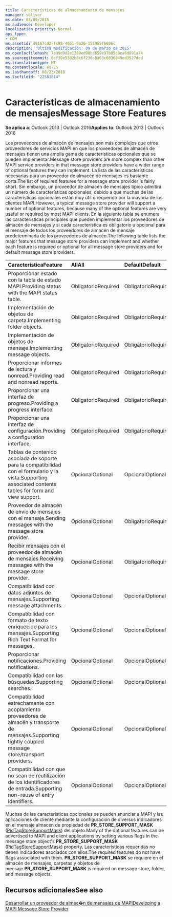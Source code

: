 ```yaml
---
title: Características de almacenamiento de mensajes
manager: soliver
ms.date: 03/09/2015
ms.audience: Developer
localization_priority: Normal
api_type:
- COM
ms.assetid: d9167cd2-fc88-46b1-9a26-151955fb606c
description: 'Última modificación: 09 de marzo de 2015'
ms.openlocfilehash: 7e99d9d2e1289ed98ba659e97b05c8ea6d891a74
ms.sourcegitcommit: 0cf39e5382b8c6f236c8a63c6036849ed3527ded
ms.translationtype: MT
ms.contentlocale: es-ES
ms.lasthandoff: 08/23/2018
ms.locfileid: "22581814"
---
```

# <a name="message-store-features"></a><span data-ttu-id="ac7f4-103">Características de almacenamiento de mensajes</span><span class="sxs-lookup"><span data-stu-id="ac7f4-103">Message Store Features</span></span>

  
  
<span data-ttu-id="ac7f4-104">**Se aplica a**: Outlook 2013 | Outlook 2016</span><span class="sxs-lookup"><span data-stu-id="ac7f4-104">**Applies to**: Outlook 2013 | Outlook 2016</span></span> 
  
<span data-ttu-id="ac7f4-105">Los proveedores de almacén de mensajes son más complejos que otros proveedores de servicios MAPI en que los proveedores de almacén de mensajes tienen una amplia gama de características opcionales que se pueden implementar.</span><span class="sxs-lookup"><span data-stu-id="ac7f4-105">Message store providers are more complex than other MAPI service providers in that message store providers have a wider range of optional features they can implement.</span></span> <span data-ttu-id="ac7f4-106">La lista de las características necesarias para un proveedor de almacén de mensajes es bastante corta.</span><span class="sxs-lookup"><span data-stu-id="ac7f4-106">The list of required features for a message store provider is fairly short.</span></span> <span data-ttu-id="ac7f4-107">Sin embargo, un proveedor de almacén de mensajes típico admitirá un número de características opcionales, debido a que muchas de las características opcionales están muy útil o requerido por la mayoría de los clientes MAPI.</span><span class="sxs-lookup"><span data-stu-id="ac7f4-107">However, a typical message store provider will support a number of optional features, because many of the optional features are very useful or required by most MAPI clients.</span></span> <span data-ttu-id="ac7f4-108">En la siguiente tabla se enumera las características principales que pueden implementar los proveedores de almacén de mensajes y si cada característica es obligatorio u opcional para el mensaje de todos los proveedores de almacén de mensaje predeterminada de los proveedores de almacén.</span><span class="sxs-lookup"><span data-stu-id="ac7f4-108">The following table lists the major features that message store providers can implement and whether each feature is required or optional for all message store providers and for default message store providers.</span></span>
  
|<span data-ttu-id="ac7f4-109">**Característica**</span><span class="sxs-lookup"><span data-stu-id="ac7f4-109">**Feature**</span></span>|<span data-ttu-id="ac7f4-110">**All**</span><span class="sxs-lookup"><span data-stu-id="ac7f4-110">**All**</span></span>|<span data-ttu-id="ac7f4-111">**Default**</span><span class="sxs-lookup"><span data-stu-id="ac7f4-111">**Default**</span></span>|
|:-----|:-----|:-----|
|<span data-ttu-id="ac7f4-112">Proporcionar estado con la tabla de estado MAPI.</span><span class="sxs-lookup"><span data-stu-id="ac7f4-112">Providing status with the MAPI status table.</span></span>  <br/> |<span data-ttu-id="ac7f4-113">Obligatorio</span><span class="sxs-lookup"><span data-stu-id="ac7f4-113">Required</span></span>  <br/> |<span data-ttu-id="ac7f4-114">Obligatorio</span><span class="sxs-lookup"><span data-stu-id="ac7f4-114">Required</span></span>  <br/> |
|<span data-ttu-id="ac7f4-115">Implementación de objetos de carpeta.</span><span class="sxs-lookup"><span data-stu-id="ac7f4-115">Implementing folder objects.</span></span>  <br/> |<span data-ttu-id="ac7f4-116">Obligatorio</span><span class="sxs-lookup"><span data-stu-id="ac7f4-116">Required</span></span>  <br/> |<span data-ttu-id="ac7f4-117">Obligatorio</span><span class="sxs-lookup"><span data-stu-id="ac7f4-117">Required</span></span>  <br/> |
|<span data-ttu-id="ac7f4-118">Implementación de objetos de mensaje.</span><span class="sxs-lookup"><span data-stu-id="ac7f4-118">Implementing message objects.</span></span>  <br/> |<span data-ttu-id="ac7f4-119">Obligatorio</span><span class="sxs-lookup"><span data-stu-id="ac7f4-119">Required</span></span>  <br/> |<span data-ttu-id="ac7f4-120">Obligatorio</span><span class="sxs-lookup"><span data-stu-id="ac7f4-120">Required</span></span>  <br/> |
|<span data-ttu-id="ac7f4-121">Proporcionar informes de lectura y nonread.</span><span class="sxs-lookup"><span data-stu-id="ac7f4-121">Providing read and nonread reports.</span></span>  <br/> |<span data-ttu-id="ac7f4-122">Obligatorio</span><span class="sxs-lookup"><span data-stu-id="ac7f4-122">Required</span></span>  <br/> |<span data-ttu-id="ac7f4-123">Obligatorio</span><span class="sxs-lookup"><span data-stu-id="ac7f4-123">Required</span></span>  <br/> |
|<span data-ttu-id="ac7f4-124">Proporcionar una interfaz de progreso.</span><span class="sxs-lookup"><span data-stu-id="ac7f4-124">Providing a progress interface.</span></span>  <br/> |<span data-ttu-id="ac7f4-125">Obligatorio</span><span class="sxs-lookup"><span data-stu-id="ac7f4-125">Required</span></span>  <br/> |<span data-ttu-id="ac7f4-126">Obligatorio</span><span class="sxs-lookup"><span data-stu-id="ac7f4-126">Required</span></span>  <br/> |
|<span data-ttu-id="ac7f4-127">Proporcionar una interfaz de configuración.</span><span class="sxs-lookup"><span data-stu-id="ac7f4-127">Providing a configuration interface.</span></span>  <br/> |<span data-ttu-id="ac7f4-128">Obligatorio</span><span class="sxs-lookup"><span data-stu-id="ac7f4-128">Required</span></span>  <br/> |<span data-ttu-id="ac7f4-129">Obligatorio</span><span class="sxs-lookup"><span data-stu-id="ac7f4-129">Required</span></span>  <br/> |
|<span data-ttu-id="ac7f4-130">Tablas de contenido asociada de soporte para la compatibilidad con el formulario y la vista.</span><span class="sxs-lookup"><span data-stu-id="ac7f4-130">Supporting associated contents tables for form and view support.</span></span>  <br/> |<span data-ttu-id="ac7f4-131">Opcional</span><span class="sxs-lookup"><span data-stu-id="ac7f4-131">Optional</span></span>  <br/> |<span data-ttu-id="ac7f4-132">Opcional</span><span class="sxs-lookup"><span data-stu-id="ac7f4-132">Optional</span></span>  <br/> |
|<span data-ttu-id="ac7f4-133">Proveedor de almacén de envío de mensajes con el mensaje.</span><span class="sxs-lookup"><span data-stu-id="ac7f4-133">Sending messages with the message store provider.</span></span>  <br/> |<span data-ttu-id="ac7f4-134">Opcional</span><span class="sxs-lookup"><span data-stu-id="ac7f4-134">Optional</span></span>  <br/> |<span data-ttu-id="ac7f4-135">Obligatorio</span><span class="sxs-lookup"><span data-stu-id="ac7f4-135">Required</span></span>  <br/> |
|<span data-ttu-id="ac7f4-136">Recibir mensajes con el proveedor de almacén de mensajes.</span><span class="sxs-lookup"><span data-stu-id="ac7f4-136">Receiving messages with the message store provider.</span></span>  <br/> |<span data-ttu-id="ac7f4-137">Opcional</span><span class="sxs-lookup"><span data-stu-id="ac7f4-137">Optional</span></span>  <br/> |<span data-ttu-id="ac7f4-138">Obligatorio</span><span class="sxs-lookup"><span data-stu-id="ac7f4-138">Required</span></span>  <br/> |
|<span data-ttu-id="ac7f4-139">Compatibilidad con datos adjuntos de mensajes.</span><span class="sxs-lookup"><span data-stu-id="ac7f4-139">Supporting message attachments.</span></span>  <br/> |<span data-ttu-id="ac7f4-140">Opcional</span><span class="sxs-lookup"><span data-stu-id="ac7f4-140">Optional</span></span>  <br/> |<span data-ttu-id="ac7f4-141">Opcional</span><span class="sxs-lookup"><span data-stu-id="ac7f4-141">Optional</span></span>  <br/> |
|<span data-ttu-id="ac7f4-142">Compatibilidad con formato de texto enriquecido para los mensajes.</span><span class="sxs-lookup"><span data-stu-id="ac7f4-142">Supporting Rich Text Format for messages.</span></span>  <br/> |<span data-ttu-id="ac7f4-143">Opcional</span><span class="sxs-lookup"><span data-stu-id="ac7f4-143">Optional</span></span>  <br/> |<span data-ttu-id="ac7f4-144">Opcional</span><span class="sxs-lookup"><span data-stu-id="ac7f4-144">Optional</span></span>  <br/> |
|<span data-ttu-id="ac7f4-145">Proporcionar notificaciones.</span><span class="sxs-lookup"><span data-stu-id="ac7f4-145">Providing notifications.</span></span>  <br/> |<span data-ttu-id="ac7f4-146">Opcional</span><span class="sxs-lookup"><span data-stu-id="ac7f4-146">Optional</span></span>  <br/> |<span data-ttu-id="ac7f4-147">Opcional</span><span class="sxs-lookup"><span data-stu-id="ac7f4-147">Optional</span></span>  <br/> |
|<span data-ttu-id="ac7f4-148">Compatibilidad con las búsquedas.</span><span class="sxs-lookup"><span data-stu-id="ac7f4-148">Supporting searches.</span></span>  <br/> |<span data-ttu-id="ac7f4-149">Opcional</span><span class="sxs-lookup"><span data-stu-id="ac7f4-149">Optional</span></span>  <br/> |<span data-ttu-id="ac7f4-150">Opcional</span><span class="sxs-lookup"><span data-stu-id="ac7f4-150">Optional</span></span>  <br/> |
|<span data-ttu-id="ac7f4-151">Compatibilidad estrechamente con acoplamiento proveedores de almacén y transporte de mensajes.</span><span class="sxs-lookup"><span data-stu-id="ac7f4-151">Supporting tightly coupled message store/transport providers.</span></span>  <br/> |<span data-ttu-id="ac7f4-152">Opcional</span><span class="sxs-lookup"><span data-stu-id="ac7f4-152">Optional</span></span>  <br/> |<span data-ttu-id="ac7f4-153">Opcional</span><span class="sxs-lookup"><span data-stu-id="ac7f4-153">Optional</span></span>  <br/> |
|<span data-ttu-id="ac7f4-154">Compatibilidad con que no sean de reutilización de los identificadores de entrada.</span><span class="sxs-lookup"><span data-stu-id="ac7f4-154">Supporting non-reuse of entry identifiers.</span></span>  <br/> |<span data-ttu-id="ac7f4-155">Opcional</span><span class="sxs-lookup"><span data-stu-id="ac7f4-155">Optional</span></span>  <br/> |<span data-ttu-id="ac7f4-156">Opcional</span><span class="sxs-lookup"><span data-stu-id="ac7f4-156">Optional</span></span>  <br/> |
   
<span data-ttu-id="ac7f4-157">Muchas de las características opcionales se pueden anunciar a MAPI y las aplicaciones de cliente mediante la configuración de diversos indicadores en el mensaje almacén de propiedad de **PR_STORE_SUPPORT_MASK** ([PidTagStoreSupportMask](pidtagstoresupportmask-canonical-property.md)) del objeto.</span><span class="sxs-lookup"><span data-stu-id="ac7f4-157">Many of the optional features can be advertised to MAPI and client applications by setting various flags in the message store object's **PR_STORE_SUPPORT_MASK** ([PidTagStoreSupportMask](pidtagstoresupportmask-canonical-property.md)) property.</span></span> <span data-ttu-id="ac7f4-158">Las características requeridas no tienen indicadores asociados con ellos.</span><span class="sxs-lookup"><span data-stu-id="ac7f4-158">The required features do not have flags associated with them.</span></span> <span data-ttu-id="ac7f4-159">**PR_STORE_SUPPORT_MASK** se requiere en el almacén de mensajes, carpetas y objetos de mensaje.</span><span class="sxs-lookup"><span data-stu-id="ac7f4-159">**PR_STORE_SUPPORT_MASK** is required on message store, folder, and message objects.</span></span> 
  
## <a name="see-also"></a><span data-ttu-id="ac7f4-160">Recursos adicionales</span><span class="sxs-lookup"><span data-stu-id="ac7f4-160">See also</span></span>



[<span data-ttu-id="ac7f4-161">Desarrollar un proveedor de almac�n de mensajes de MAPI</span><span class="sxs-lookup"><span data-stu-id="ac7f4-161">Developing a MAPI Message Store Provider</span></span>](developing-a-mapi-message-store-provider.md)

